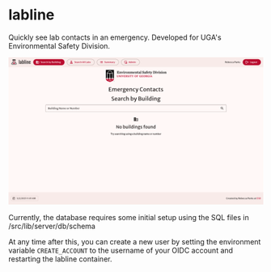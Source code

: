 # labline

Quickly see lab contacts in an emergency. Developed for UGA's Environmental Safety Division.

![home page](/.github/home.png)

Currently, the database requires some initial setup using the SQL files in /src/lib/server/db/schema

At any time after this, you can create a new user by setting the environment variable `CREATE_ACCOUNT` to the username of your OIDC account and restarting the labline container.
